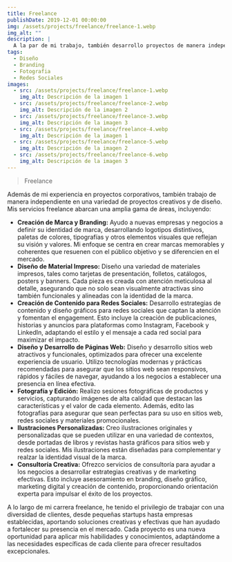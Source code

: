 ```yaml
---
title: Freelance
publishDate: 2019-12-01 00:00:00
img: /assets/projects/freelance/freelance-1.webp
img_alt: ""
description: |
  A la par de mi trabajo, también desarrollo proyectos de manera independiente como freelance.
tags:
  - Diseño
  - Branding
  - Fotografia
  - Redes Sociales
images:
  - src: /assets/projects/freelance/freelance-1.webp
    img_alt: Descripción de la imagen 1
  - src: /assets/projects/freelance/freelance-2.webp
    img_alt: Descripción de la imagen 2
  - src: /assets/projects/freelance/freelance-3.webp
    img_alt: Descripción de la imagen 3
  - src: /assets/projects/freelance/freelance-4.webp
    img_alt: Descripción de la imagen 1
  - src: /assets/projects/freelance/freelance-5.webp
    img_alt: Descripción de la imagen 2
  - src: /assets/projects/freelance/freelance-6.webp
    img_alt: Descripción de la imagen 3
---
```


> Freelance

Además de mi experiencia en proyectos corporativos, también trabajo de manera independiente en una variedad de proyectos creativos y de diseño. Mis servicios freelance abarcan una amplia gama de áreas, incluyendo:

- **Creación de Marca y Branding:** Ayudo a nuevas empresas y negocios a definir su identidad de marca, desarrollando logotipos distintivos, paletas de colores, tipografías y otros elementos visuales que reflejan su visión y valores. Mi enfoque se centra en crear marcas memorables y coherentes que resuenen con el público objetivo y se diferencien en el mercado.
- **Diseño de Material Impreso:** Diseño una variedad de materiales impresos, tales como tarjetas de presentación, folletos, catálogos, posters y banners. Cada pieza es creada con atención meticulosa al detalle, asegurando que no solo sean visualmente atractivas sino también funcionales y alineadas con la identidad de la marca.
- **Creación de Contenido para Redes Sociales:** Desarrollo estrategias de contenido y diseño gráficos para redes sociales que captan la atención y fomentan el engagement. Esto incluye la creación de publicaciones, historias y anuncios para plataformas como Instagram, Facebook y LinkedIn, adaptando el estilo y el mensaje a cada red social para maximizar el impacto.
- **Diseño y Desarrollo de Páginas Web:** Diseño y desarrollo sitios web atractivos y funcionales, optimizados para ofrecer una excelente experiencia de usuario. Utilizo tecnologías modernas y prácticas recomendadas para asegurar que los sitios web sean responsivos, rápidos y fáciles de navegar, ayudando a los negocios a establecer una presencia en línea efectiva.
- **Fotografía y Edición:** Realizo sesiones fotográficas de productos y servicios, capturando imágenes de alta calidad que destacan las características y el valor de cada elemento. Además, edito las fotografías para asegurar que sean perfectas para su uso en sitios web, redes sociales y materiales promocionales.
- **Ilustraciones Personalizadas:** Creo ilustraciones originales y personalizadas que se pueden utilizar en una variedad de contextos, desde portadas de libros y revistas hasta gráficos para sitios web y redes sociales. Mis ilustraciones están diseñadas para complementar y realzar la identidad visual de la marca.
- **Consultoría Creativa:** Ofrezco servicios de consultoría para ayudar a los negocios a desarrollar estrategias creativas y de marketing efectivas. Esto incluye asesoramiento en branding, diseño gráfico, marketing digital y creación de contenido, proporcionando orientación experta para impulsar el éxito de los proyectos.

A lo largo de mi carrera freelance, he tenido el privilegio de trabajar con una diversidad de clientes, desde pequeñas startups hasta empresas establecidas, aportando soluciones creativas y efectivas que han ayudado a fortalecer su presencia en el mercado. Cada proyecto es una nueva oportunidad para aplicar mis habilidades y conocimientos, adaptándome a las necesidades específicas de cada cliente para ofrecer resultados excepcionales.